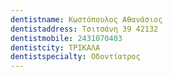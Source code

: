 ```yaml
---
dentistname: Κωστόπουλος Αθανάσιος
dentistaddress: Τσιτσάνη 39 42132
dentistmobile: 2431070403
dentistcity: ΤΡΙΚΑΛΑ
dentistspecialty: Οδοντίατρος
---
```


